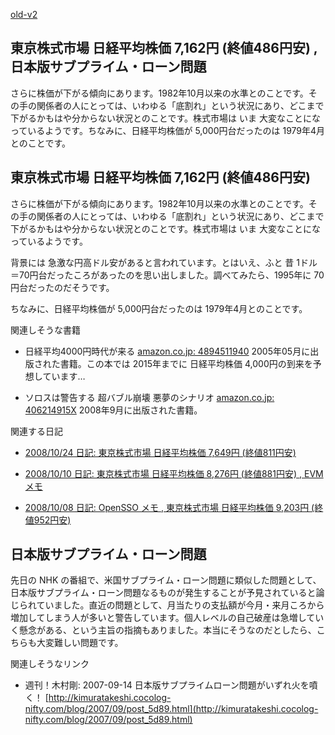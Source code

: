 [old-v2](ig081027-orig.html)

## 東京株式市場 日経平均株価 7,162円 (終値486円安) , 日本版サブプライム・ローン問題

さらに株価が下がる傾向にあります。1982年10月以来の水準とのことです。その手の関係者の人にとっては、いわゆる「底割れ」という状況にあり、どこまで下がるかもはや分からない状況とのことです。株式市場は いま 大変なことになっているようです。ちなみに、日経平均株価が 5,000円台だったのは 1979年4月とのことです。


## 東京株式市場 日経平均株価 7,162円 (終値486円安)

さらに株価が下がる傾向にあります。1982年10月以来の水準とのことです。その手の関係者の人にとっては、いわゆる「底割れ」という状況にあり、どこまで下がるかもはや分からない状況とのことです。株式市場は いま 大変なことになっているようです。

背景には 急激な円高ドル安があると言われています。とはいえ、ふと 昔 1ドル＝70円台だったころがあったのを思い出しました。調べてみたら、1995年に
70円台だったのだそうです。

ちなみに、日経平均株価が 5,000円台だったのは 1979年4月とのことです。

関連しそうな書籍

* 日経平均4000円時代が来る
  [amazon.co.jp: 4894511940](http://www.amazon.co.jp/exec/obidos/ASIN/4894511940/igapyondiary-22)
  2005年05月に出版された書籍。この本では 2015年までに 日経平均株価 4,000円の到来を予想しています…
  
* ソロスは警告する 超バブル崩壊 悪夢のシナリオ
  [amazon.co.jp: 406214915X](http://www.amazon.co.jp/exec/obidos/ASIN/406214915X/igapyondiary-22)
  2008年9月に出版された書籍。

関連する日記

* [2008/10/24 日記: 東京株式市場 日経平均株価 7,649円 (終値811円安)](ig081024.html)
  
* [2008/10/10 日記: 東京株式市場 日経平均株価 8,276円 (終値881円安) , EVMメモ](ig081010.html)
  
* [2008/10/08 日記: OpenSSO メモ , 東京株式市場 日経平均株価 9,203円 (終値952円安)](ig081008.html)

## 日本版サブプライム・ローン問題

先日の NHK の番組で、米国サブプライム・ローン問題に類似した問題として、日本版サブプライム・ローン問題なるものが発生することが予見されていると論じられていました。直近の問題として、月当たりの支払額が今月・来月ころから増加してしまう人が多いと警告しています。個人レベルの自己破産は急増していく懸念がある、という主旨の指摘もありました。本当にそうなのだとしたら、こちらも大変難しい問題です。

関連しそうなリンク

* 週刊！木村剛: 2007-09-14 日本版サブプライムローン問題がいずれ火を噴く！
  [http://kimuratakeshi.cocolog-nifty.com/blog/2007/09/post_5d89.html](http://kimuratakeshi.cocolog-nifty.com/blog/2007/09/post_5d89.html)